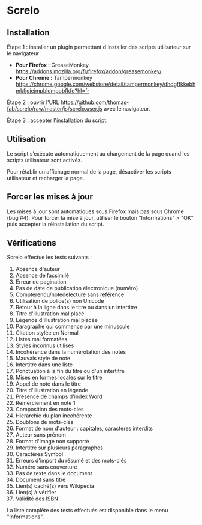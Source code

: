 Screlo
======

## Installation

Étape 1 : installer un plugin permettant d'installer des scripts utilisateur sur le navigateur :

- **Pour Firefox :** GreaseMonkey https://addons.mozilla.org/fr/firefox/addon/greasemonkey/
- **Pour Chrome :** Tampermonkey https://chrome.google.com/webstore/detail/tampermonkey/dhdgffkkebhmkfjojejmpbldmpobfkfo?hl=fr

Étape 2 : ouvrir l'URL https://github.com/thomas-fab/screlo/raw/master/js/screlo.user.js avec le navigateur.

Étape 3 : accepter l'installation du script.

## Utilisation

Le script s’exécute automatiquement au chargement de la page quand les scripts utilisateur sont activés.

Pour rétablir un affichage normal de la page, désactiver les scripts utilisateur et recharger la page.

## Forcer les mises à jour

Les mises à jour sont automatiques sous Firefox mais pas sous Chrome (bug #4). Pour forcer la mise à jour, utiliser le bouton "Informations" > "OK" puis accepter la réinstallation du script. 

## Vérifications

Screlo effectue les tests suivants :

1. Absence d'auteur
2. Absence de facsimilé
3. Erreur de pagination
4. Pas de date de publication électronique (numéro)
5. Compterendu/notedelecture sans référence
6. Utilisation de police(s) non Unicode
7. Retour à la ligne dans le titre ou dans un intertitre
8. Titre d'illustration mal placé
9. Légende d'illustration mal placée
10. Paragraphe qui commence par une minuscule
11. Citation stylée en Normal
12. Listes mal formatées
13. Styles inconnus utilisés
14. Incohérence dans la numérotation des notes
15. Mauvais style de note
16. Intertitre dans une liste
17. Ponctuation à la fin du titre ou d'un intertitre
18. Mises en formes locales sur le titre
19. Appel de note dans le titre
20. Titre d'illustration en légende
21. Présence de champs d'index Word
22. Remerciement en note 1
23. Composition des mots-cles
24. Hierarchie du plan incohérente
25. Doublons de mots-cles
26. Format de nom d'auteur : capitales, caractères interdits
27. Auteur sans prénom
28. Format d'image non supporté
29. Intertitre sur plusieurs paragraphes
30. Caractères Symbol
31. Erreurs d'import du résumé et des mots-clés
32. Numéro sans couverture
33. Pas de texte dans le document
34. Document sans titre
35. Lien(s) caché(s) vers Wikipedia
36. Lien(s) à vérifier
37. Validité des ISBN

La liste complète des tests effectués est disponible dans le menu "Informations".